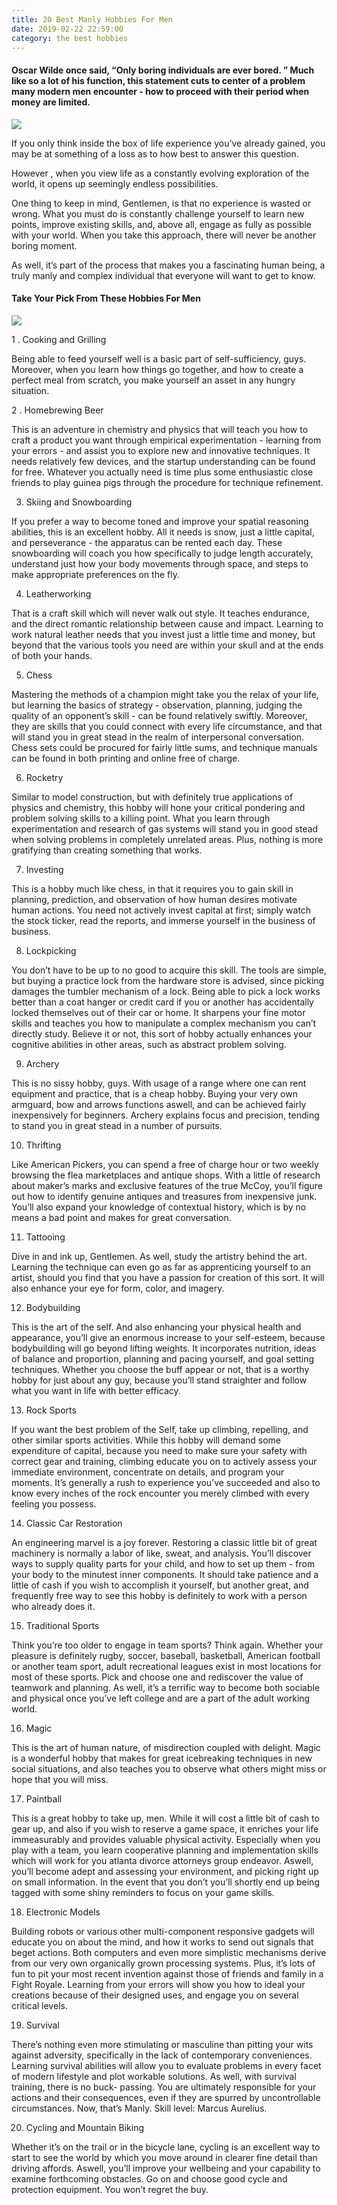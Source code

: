 ```yaml
---
title: 20 Best Manly Hobbies For Men
date: 2019-02-22 22:59:00
category: the best hobbies
---
```


<h4>Oscar Wilde once said, “Only boring individuals are ever bored. ” Much like so a lot of his function, this statement cuts to center of a problem many modern men encounter - how to proceed with their period when money are limited.</h4>

![](/img/9.jpg)

If you only think inside the box of life experience you’ve already gained, you may be at something of a loss as to how best to answer this question.

However , when you view life as a constantly evolving exploration of the world, it opens up seemingly endless possibilities.

One thing to keep in mind, Gentlemen, is that no experience is wasted or wrong. What you must do is constantly challenge yourself to learn new points, improve existing skills, and, above all, engage as fully as possible with your world. When you take this approach, there will never be another boring moment.

As well, it’s part of the process that makes you a fascinating human being, a truly manly and complex individual that everyone will want to get to know.

<!-- more -->

#### Take Your Pick From These Hobbies For Men

![](/img/10.jpg)

1 . Cooking and Grilling

Being able to feed yourself well is a basic part of self-sufficiency, guys. Moreover, when you learn how things go together, and how to create a perfect meal from scratch, you make yourself an asset in any hungry situation.

2 . Homebrewing Beer

This is an adventure in chemistry and physics that will teach you how to craft a product you want through empirical experimentation - learning from your errors - and assist you to explore new and innovative techniques. It needs relatively few devices, and the startup understanding can be found for free. Whatever you actually need is time plus some enthusiastic close friends to play guinea pigs through the procedure for technique refinement.

3. Skiing and Snowboarding

If you prefer a way to become toned and improve your spatial reasoning abilities, this is an excellent hobby. All it needs is snow, just a little capital, and perseverance - the apparatus can be rented each day. These snowboarding will coach you how specifically to judge length accurately, understand just how your body movements through space, and steps to make appropriate preferences on the fly.

4. Leatherworking

That is a craft skill which will never walk out style. It teaches endurance, and the direct romantic relationship between cause and impact. Learning to work natural leather needs that you invest just a little time and money, but beyond that the various tools you need are within your skull and at the ends of both your hands.

5. Chess

Mastering the methods of a champion might take you the relax of your life, but learning the basics of strategy - observation, planning, judging the quality of an opponent’s skill - can be found relatively swiftly. Moreover, they are skills that you could connect with every life circumstance, and that will stand you in great stead in the realm of interpersonal conversation. Chess sets could be procured for fairly little sums, and technique manuals can be found in both printing and online free of charge.

6. Rocketry

Similar to model construction, but with definitely true applications of physics and chemistry, this hobby will hone your critical pondering and problem solving skills to a killing point. What you learn through experimentation and research of gas systems will stand you in good stead when solving problems in completely unrelated areas. Plus, nothing is more gratifying than creating something that works.

7. Investing

This is a hobby much like chess, in that it requires you to gain skill in planning, prediction, and observation of how human desires motivate human actions. You need not actively invest capital at first; simply watch the stock ticker, read the reports, and immerse yourself in the business of business.

8. Lockpicking

You don’t have to be up to no good to acquire this skill. The tools are simple, but buying a practice lock from the hardware store is advised, since picking damages the tumbler mechanism of a lock. Being able to pick a lock works better than a coat hanger or credit card if you or another has accidentally locked themselves out of their car or home. It sharpens your fine motor skills and teaches you how to manipulate a complex mechanism you can’t directly study. Believe it or not, this sort of hobby actually enhances your cognitive abilities in other areas, such as abstract problem solving.

9. Archery

This is no sissy hobby, guys. With usage of a range where one can rent equipment and practice, that is a cheap hobby. Buying your very own armguard, bow and arrows functions aswell, and can be achieved fairly inexpensively for beginners. Archery explains focus and precision, tending to stand you in great stead in a number of pursuits.

10. Thrifting

Like American Pickers, you can spend a free of charge hour or two weekly browsing the flea marketplaces and antique shops. With a little of research about maker’s marks and exclusive features of the true McCoy, you’ll figure out how to identify genuine antiques and treasures from inexpensive junk. You’ll also expand your knowledge of contextual history, which is by no means a bad point and makes for great conversation.

11. Tattooing

Dive in and ink up, Gentlemen. As well, study the artistry behind the art. Learning the technique can even go as far as apprenticing yourself to an artist, should you find that you have a passion for creation of this sort. It will also enhance your eye for form, color, and imagery.

12. Bodybuilding

This is the art of the self. And also enhancing your physical health and appearance, you’ll give an enormous increase to your self-esteem, because bodybuilding will go beyond lifting weights. It incorporates nutrition, ideas of balance and proportion, planning and pacing yourself, and goal setting techniques. Whether you choose the buff appear or not, that is a worthy hobby for just about any guy, because you’ll stand straighter and follow what you want in life with better efficacy.

13. Rock Sports

If you want the best problem of the Self, take up climbing, repelling, and other similar sports activities. While this hobby will demand some expenditure of capital, because you need to make sure your safety with correct gear and training, climbing educate you on to actively assess your immediate environment, concentrate on details, and program your moments. It’s generally a rush to experience you’ve succeeded and also to know every inches of the rock encounter you merely climbed with every feeling you possess.

14. Classic Car Restoration

An engineering marvel is a joy forever. Restoring a classic little bit of great machinery is normally a labor of like, sweat, and analysis. You’ll discover ways to supply quality parts for your child, and how to set up them - from your body to the minutest inner components. It should take patience and a little of cash if you wish to accomplish it yourself, but another great, and frequently free way to see this hobby is definitely to work with a person who already does it.


15. Traditional Sports

Think you’re too older to engage in team sports? Think again. Whether your pleasure is definitely rugby, soccer, baseball, basketball, American football or another team sport, adult recreational leagues exist in most locations for most of these sports. Pick and choose one and rediscover the value of teamwork and planning. As well, it’s a terrific way to become both sociable and physical once you’ve left college and are a part of the adult working world.

16. Magic

This is the art of human nature, of misdirection coupled with delight. Magic is a wonderful hobby that makes for great icebreaking techniques in new social situations, and also teaches you to observe what others might miss or hope that you will miss.

17. Paintball

This is a great hobby to take up, men. While it will cost a little bit of cash to gear up, and also if you wish to reserve a game space, it enriches your life immeasurably and provides valuable physical activity. Especially when you play with a team, you learn cooperative planning and implementation skills which will work for you atlanta divorce attorneys group endeavor. Aswell, you’ll become adept and assessing your environment, and picking right up on small information. In the event that you don’t you’ll shortly end up being tagged with some shiny reminders to focus on your game skills.

18. Electronic Models

Building robots or various other multi-component responsive gadgets will educate you on about the mind, and how it works to send out signals that beget actions. Both computers and even more simplistic mechanisms derive from our very own organically grown processing systems. Plus, it’s lots of fun to pit your most recent invention against those of friends and family in a Fight Royale. Learning from your errors will show you how to ideal your creations because of their designed uses, and engage you on several critical levels.

19. Survival

There’s nothing even more stimulating or masculine than pitting your wits against adversity, specifically in the lack of contemporary conveniences. Learning survival abilities will allow you to evaluate problems in every facet of modern lifestyle and plot workable solutions. As well, with survival training, there is no buck- passing. You are ultimately responsible for your actions and their consequences, even if they are spurred by uncontrollable circumstances. Now, that’s Manly. Skill level: Marcus Aurelius.

20. Cycling and Mountain Biking

Whether it’s on the trail or in the bicycle lane, cycling is an excellent way to start to see the world by which you move around in clearer fine detail than driving affords. Aswell, you’ll improve your wellbeing and your capability to examine forthcoming obstacles. Go on and choose good cycle and protection equipment. You won’t regret the buy.